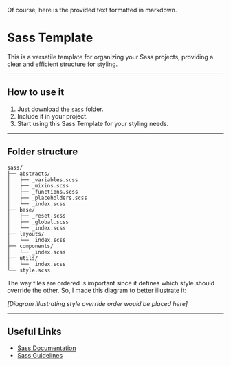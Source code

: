 Of course, here is the provided text formatted in markdown.

# Sass Template

This is a versatile template for organizing your Sass projects, providing a clear and efficient structure for styling.

-----

## How to use it

1.  Just download the `sass` folder.
2.  Include it in your project.
3.  Start using this Sass Template for your styling needs.

-----

## Folder structure

```
sass/
├── abstracts/
│   ├── _variables.scss
│   ├── _mixins.scss
│   ├── _functions.scss
│   ├── _placeholders.scss
│   └── _index.scss
├── base/
│   ├── _reset.scss
│   ├── _global.scss
│   └── _index.scss
├── layouts/
│   └── _index.scss
├── components/
│   └── _index.scss
├── utils/
│   └── _index.scss
└── style.scss
```

The way files are ordered is important since it defines which style should override the other. So, I made this diagram to better illustrate it:

*[Diagram illustrating style override order would be placed here]*

-----

## Useful Links

  * [Sass Documentation](https://sass-lang.com/documentation)
  * [Sass Guidelines](https://sass-guidelin.es/)